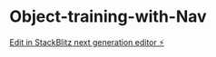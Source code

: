 # Object-training-with-Nav

[Edit in StackBlitz next generation editor ⚡️](https://stackblitz.com/~/github.com/timpriadko/Object-training-with-Nav)